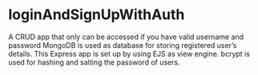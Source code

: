 # loginAndSignUpWithAuth
A CRUD app that only can be accessed if you have valid username and password
MongoDB is used as database for storing registered user’s details.
This Express app is set up by using EJS as view engine. bcrypt is used for hashing and salting the password of users.
